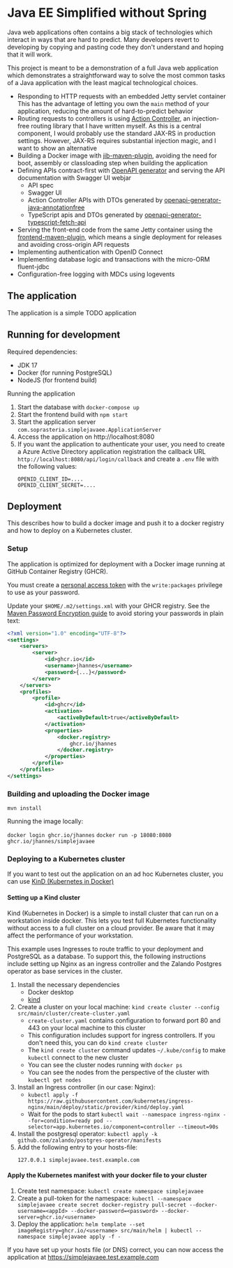 # Java EE Simplified without Spring

Java web applications often contains a big stack of technologies which
interact in ways that are hard to predict. Many developers revert to
developing by copying and pasting code they don't understand and hoping
that it will work.

This project is meant to be a demonstration of a full Java web application
which demonstrates a straightforward way to solve the most common tasks
of a Java application with the least magical technological choices.

* Responding to HTTP requests with an embedded Jetty servlet container
  This has the advantage of letting you own the `main` method of
  your application, reducing the amount of hard-to-predict behavior
* Routing requests to controllers is using
  [Action Controller](https://github.com/jhannes/action-controller), an
  injection-free routing library that I have written myself. As this is a
  central component, I would probably use the standard JAX-RS in production
  settings. However, JAX-RS requires substantial injection magic, and I
  want to show an alternative
* Building a Docker image with [jib-maven-plugin](https://github.com/GoogleContainerTools/jib/),
  avoiding the need for boot, assembly or classloading step when building the application
* Defining APIs contract-first with
  [OpenAPI generator](https://github.com/OpenAPITools/openapi-generator/tree/master/modules/openapi-generator-maven-plugin)
  and serving the API documentation with Swagger UI webjar
    * API spec
    * Swagger UI
    * Action Controller APIs with DTOs generated by [openapi-generator-java-annotationfree](https://github.com/jhannes/openapi-generator-java-annotationfree)
    * TypeScript apis and DTOs generated by [openapi-generator-typescript-fetch-api](https://github.com/jhannes/openapi-generator-typescript-fetch-api)
* Serving the front-end code from the same Jetty container using
  the [frontend-maven-plugin](https://github.com/eirslett/frontend-maven-plugin),
  which means a single deployment for releases and avoiding cross-origin API requests
* Implementing authentication with OpenID Connect
* Implementing database logic and transactions with the
  micro-ORM fluent-jdbc
* Configuration-free logging with MDCs using logevents

## The application

The application is a simple TODO application

## Running for development

Required dependencies:

* JDK 17
* Docker (for running PostgreSQL)
* NodeJS (for frontend build)

Running the application

1. Start the database with `docker-compose up`
2. Start the frontend build with `npm start`
3. Start the application server `com.soprasteria.simplejavaee.ApplicationServer`
4. Access the application on http://localhost:8080
5. If you want the application to authenticate your user, you need to create a
   Azure Active Directory application registration the callback URL
   `http://localhost:8080/api/login/callback` and create a `.env` file with
   the following values:
   ```.env
   OPENID_CLIENT_ID=....
   OPENID_CLIENT_SECRET=....
   ```

## Deployment

This describes how to build a docker image and push it to a docker registry
and how to deploy on a Kubernetes cluster.

### Setup

The application is optimized for deployment with a Docker image
running at GitHub Container Registry (GHCR).

You must create a [personal access token](https://github.com/settings/tokens) with the `write:packages`
privilege to use as your password.

Update your `$HOME/.m2/settings.xml` with your GHCR registry. See
the [Maven Password Encryption guide](https://maven.apache.org/guides/mini/guide-encryption.html)
to avoid storing your passwords in plain text:

```xml
<?xml version="1.0" encoding="UTF-8"?>
<settings>
    <servers>
        <server>
            <id>ghcr.io</id>
            <username>jhannes</username>
            <password>{...}</password>
        </server>
    </servers>
    <profiles>
        <profile>
            <id>ghcr</id>
            <activation>
                <activeByDefault>true</activeByDefault>
            </activation>
            <properties>
                <docker.registry>
                    ghcr.io/jhannes
                </docker.registry>
            </properties>
        </profile>
    </profiles>
</settings>
```

### Building and uploading the Docker image

`mvn install`

Running the image locally:

`docker login ghcr.io/jhannes`
`docker run -p 18080:8080 ghcr.io/jhannes/simplejavaee`

### Deploying to a Kubernetes cluster

If you want to test out the application on an ad hoc Kubernetes cluster,
you can use [KinD (Kubernetes in Docker)](https://kind.sigs.k8s.io/)

#### Setting up a Kind cluster

Kind (Kubernetes in Docker) is a simple to install cluster that can run on a workstation inside
docker. This lets you test full Kubernetes functionality without access to a full cluster on a
cloud provider. Be aware that it may affect the performance of your workstation.

This example uses Ingresses to route traffic to your deployment and PostgreSQL as a database. To
support this, the following instructions include setting up Nginx as an ingress controller and the
Zalando Postgres operator as base services in the cluster.

1. Install the necessary dependencies
    * Docker desktop
    * [kind](https://kind.sigs.k8s.io/)
2. Create a cluster on your local machine: `kind create cluster --config src/main/cluster/create-cluster.yaml`
    * `create-cluster.yaml` contains configuration to forward port 80 and 443 on your local machine to this cluster
    * This configuration includes support for ingress controllers. If you don't need this, you can
      do `kind create cluster`
    * The `kind create cluster` command updates `~/.kube/config` to make `kubectl` connect to the new cluster
    * You can see the cluster nodes running with `docker ps`
    * You can see the nodes from the perspective of the cluster with `kubectl get nodes`
3. Install an Ingress controller (in our case: Nginx):
    * `kubectl apply -f https://raw.githubusercontent.com/kubernetes/ingress-nginx/main/deploy/static/provider/kind/deploy.yaml`
    * Wait for the pods to
      start `kubectl wait --namespace ingress-nginx --for=condition=ready pod --selector=app.kubernetes.io/component=controller --timeout=90s`
4. Install the postgresql operator: `kubectl apply -k github.com/zalando/postgres-operator/manifests`
5. Add the following entry to your hosts-file:
   ```
   127.0.0.1 simplejavaee.test.example.com
   ```

#### Apply the Kubernetes manifest with your docker file to your cluster

1. Create test namespace: `kubectl create namespace simplejavaee`
2. Create a pull-token for the
   namespace: `kubectl --namespace simplejavaee create secret docker-registry pull-secret --docker-username=<appId> --docker-password=<password> --docker-server=ghcr.io/<username>`
3. Deploy the
   application: `helm template --set imageRegistry=ghcr.io/<username> src/main/helm | kubectl --namespace simplejavaee apply -f -`

If you have set up your hosts file (or DNS) correct, you can now access the application
at https://simplejavaee.test.example.com

